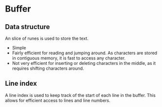 # Buffer

## Data structure

An slice of runes is used to store the text.

- Simple
- Fairly efficient for reading and jumping around. As characters are stored in contiguous memory, it is fast to access any character.
- Not very efficient for inserting or deleting characters in the middle, as it requires shifting characters around.

## Line index

A line index is used to keep track of the start of each line in the buffer. This allows for efficient access to lines and line numbers.
